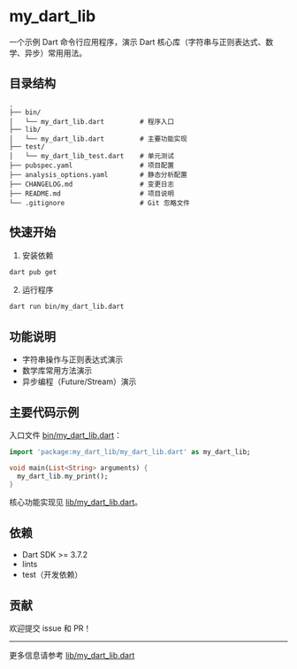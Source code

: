 # my_dart_lib

一个示例 Dart 命令行应用程序，演示 Dart 核心库（字符串与正则表达式、数学、异步）常用用法。

## 目录结构

```
.
├── bin/
│   └── my_dart_lib.dart         # 程序入口
├── lib/
│   └── my_dart_lib.dart         # 主要功能实现
├── test/
│   └── my_dart_lib_test.dart    # 单元测试
├── pubspec.yaml                 # 项目配置
├── analysis_options.yaml        # 静态分析配置
├── CHANGELOG.md                 # 变更日志
├── README.md                    # 项目说明
└── .gitignore                   # Git 忽略文件
```

## 快速开始

1. 安装依赖

```sh
dart pub get
```

2. 运行程序

```sh
dart run bin/my_dart_lib.dart
```

## 功能说明

- 字符串操作与正则表达式演示
- 数学库常用方法演示
- 异步编程（Future/Stream）演示

## 主要代码示例

入口文件 [bin/my_dart_lib.dart](bin/my_dart_lib.dart)：

```dart
import 'package:my_dart_lib/my_dart_lib.dart' as my_dart_lib;

void main(List<String> arguments) {
  my_dart_lib.my_print();
}
```

核心功能实现见 [lib/my_dart_lib.dart](lib/my_dart_lib.dart)。

## 依赖

- Dart SDK >= 3.7.2
- lints
- test（开发依赖）

## 贡献

欢迎提交 issue 和 PR！

---

更多信息请参考 [lib/my_dart_lib.dart](lib/my_dart_lib.dart)